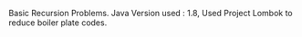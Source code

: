 Basic Recursion Problems.
Java Version used : 1.8,
Used Project Lombok to reduce boiler plate codes.
